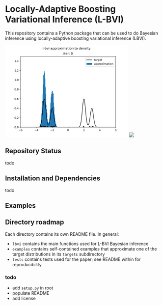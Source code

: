 # Locally-Adaptive Boosting Variational Inference (L-BVI)

This repository contains a Python package that can be used to do Bayesian inference using locally-adaptive boosting variational inference (LBVI).  

<p float="left">
  <img src="fourmixture.gif" width="400" />
  <img src="two-banana.gif" width="400" />
</p>

## Repository Status

todo


## Installation and Dependencies

 todo

## Examples



## Directory roadmap

Each directory contains its own README file. In general:
- `lbvi` contains the main functions used for L-BVI Bayesian inference
- `examples` contains self-contained examples that approximate one of the target distributions in its `targets` subdirectory
- `tests` contains tests used for the paper; see README within for reproducibility


### todo
- add `setup.py` in root
- populate README
- add license
